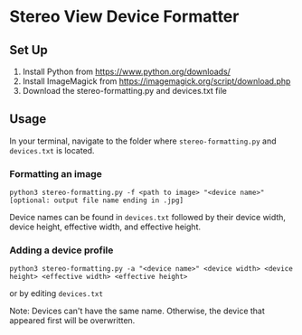 # Stereo View Device Formatter

## Set Up
1. Install Python from https://www.python.org/downloads/
2. Install ImageMagick from https://imagemagick.org/script/download.php
3. Download the stereo-formatting.py and devices.txt file

## Usage
In your terminal, navigate to the folder where ```stereo-formatting.py``` and ```devices.txt``` is located.
  
### Formatting an image
```python3 stereo-formatting.py -f <path to image> "<device name>" [optional: output file name ending in .jpg]```
  
  Device names can be found in ```devices.txt``` followed by their device width, device height, effective width, and effective height. 

### Adding a device profile
```python3 stereo-formatting.py -a "<device name>" <device width> <device height> <effective width> <effective height>```
  
  or by editing ```devices.txt```
 
  Note: Devices can't have the same name. Otherwise, the device that appeared first will be overwritten.
